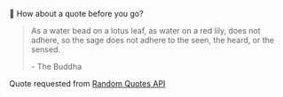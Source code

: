 📣 How about a quote before you go?

> As a water bead on a lotus leaf, as water on a red lily, does not adhere, so the sage does not adhere to the seen, the heard, or the sensed.
>
> <p>- The Buddha</p>

Quote requested from [Random Quotes API](https://github.com/lukePeavey/quotable)
